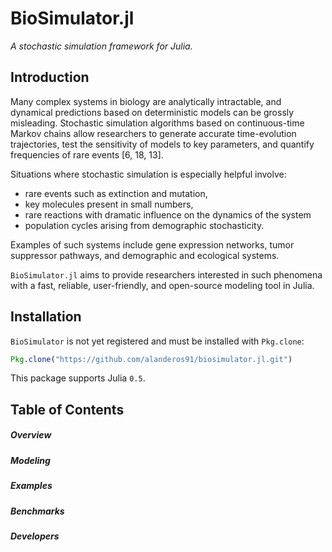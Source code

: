 # BioSimulator.jl

*A stochastic simulation framework for Julia.*

## Introduction

Many complex systems in biology are analytically intractable, and dynamical predictions based on deterministic models can be grossly misleading. Stochastic simulation algorithms based on continuous-time Markov chains allow researchers to generate accurate time-evolution trajectories, test the sensitivity of models to key parameters, and quantify frequencies of rare events [6, 18, 13].

Situations where stochastic simulation is especially helpful involve:

- rare events such as extinction and mutation,
- key molecules present in small numbers,
- rare reactions with dramatic influence on the dynamics of the system
- population cycles arising from demographic stochasticity.

Examples of such systems include gene expression networks, tumor suppressor pathways, and demographic and ecological systems.

`BioSimulator.jl` aims to provide researchers interested in such phenomena with a fast, reliable, user-friendly, and open-source modeling tool in Julia.

## Installation

`BioSimulator` is not yet registered and must be installed with `Pkg.clone`:

```julia
Pkg.clone("https://github.com/alanderos91/biosimulator.jl.git")
```

This package supports Julia `0.5`.

## Table of Contents

##### Overview
##### Modeling
##### Examples
##### Benchmarks
##### Developers
